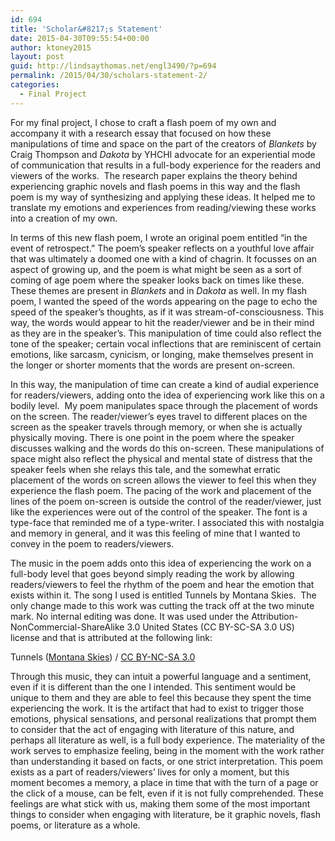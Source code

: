 ```yaml
---
id: 694
title: 'Scholar&#8217;s Statement'
date: 2015-04-30T09:55:54+00:00
author: ktoney2015
layout: post
guid: http://lindsaythomas.net/engl3490/?p=694
permalink: /2015/04/30/scholars-statement-2/
categories:
  - Final Project
---
```

For my final project, I chose to craft a flash poem of my own and accompany it with a research essay that focused on how these manipulations of time and space on the part of the creators of _Blankets_ by Craig Thompson and _Dakota_ by YHCHI advocate for an experiential mode of communication that results in a full-body experience for the readers and viewers of the works.  The research paper explains the theory behind experiencing graphic novels and flash poems in this way and the flash poem is my way of synthesizing and applying these ideas. It helped me to translate my emotions and experiences from reading/viewing these works into a creation of my own.

In terms of this new flash poem, I wrote an original poem entitled “in the event of retrospect.” The poem’s speaker reflects on a youthful love affair that was ultimately a doomed one with a kind of chagrin. It focusses on an aspect of growing up, and the poem is what might be seen as a sort of coming of age poem where the speaker looks back on times like these. These themes are present in _Blankets_ and in _Dakota_ as well. In my flash poem, I wanted the speed of the words appearing on the page to echo the speed of the speaker’s thoughts, as if it was stream-of-consciousness. This way, the words would appear to hit the reader/viewer and be in their mind as they are in the speaker’s. This manipulation of time could also reflect the tone of the speaker; certain vocal inflections that are reminiscent of certain emotions, like sarcasm, cynicism, or longing, make themselves present in the longer or shorter moments that the words are present on-screen.

In this way, the manipulation of time can create a kind of audial experience for readers/viewers, adding onto the idea of experiencing work like this on a bodily level.  My poem manipulates space through the placement of words on the screen. The reader/viewer’s eyes travel to different places on the screen as the speaker travels through memory, or when she is actually physically moving. There is one point in the poem where the speaker discusses walking and the words do this on-screen. These manipulations of space might also reflect the physical and mental state of distress that the speaker feels when she relays this tale, and the somewhat erratic placement of the words on screen allows the viewer to feel this when they experience the flash poem. The pacing of the work and placement of the lines of the poem on-screen is outside the control of the reader/viewer, just like the experiences were out of the control of the speaker. The font is a type-face that reminded me of a type-writer. I associated this with nostalgia and memory in general, and it was this feeling of mine that I wanted to convey in the poem to readers/viewers.

The music in the poem adds onto this idea of experiencing the work on a full-body level that goes beyond simply reading the work by allowing readers/viewers to feel the rhythm of the poem and hear the emotion that exists within it. The song I used is entitled Tunnels by Montana Skies.  The only change made to this work was cutting the track off at the two minute mark. No internal editing was done. It was used under the Attribution-NonCommercial-ShareAlike 3.0 United States (CC BY-SC-SA 3.0 US) license and that is attributed at the following link:

<div xmlns:cc=&#8221;http://creativecommons.org/ns#&#8221; xmlns:dct=&#8221;http://purl.org/dc/terms/&#8221; about=&#8221;http://freemusicarchive.org/music/Montana\_Skies/Free\_Downloads/Montana\_Skies\_-\_Free\_Downloads\_-\_09\_Tunnels&#8221;><span property=&#8221;dct:title&#8221;>Tunnels</span> (<a rel=&#8221;cc:attributionURL&#8221; property=&#8221;cc:attributionName&#8221; href=&#8221;http://freemusicarchive.org/music/Montana\_Skies/&#8221;>Montana Skies</a>) / <a rel=&#8221;license&#8221; href=&#8221;http://creativecommons.org/licenses/by-nc-sa/3.0/us/&#8221;>CC BY-NC-SA 3.0</a></div>

Through this music, they can intuit a powerful language and a sentiment, even if it is different than the one I intended. This sentiment would be unique to them and they are able to feel this because they spent the time experiencing the work. It is the artifact that had to exist to trigger those emotions, physical sensations, and personal realizations that prompt them to consider that the act of engaging with literature of this nature, and perhaps all literature as well, is a full body experience. The materiality of the work serves to emphasize feeling, being in the moment with the work rather than understanding it based on facts, or one strict interpretation. This poem exists as a part of readers/viewers’ lives for only a moment, but this moment becomes a memory, a place in time that with the turn of a page or the click of a mouse, can be felt, even if it is not fully comprehended. These feelings are what stick with us, making them some of the most important things to consider when engaging with literature, be it graphic novels, flash poems, or literature as a whole.